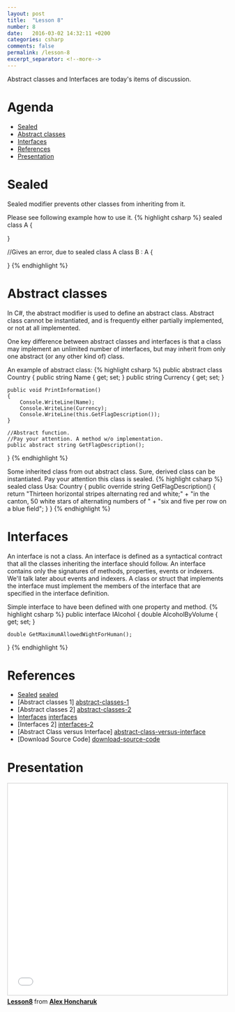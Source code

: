 ```yaml
---
layout: post
title:  "Lesson 8"
number: 8
date:   2016-03-02 14:32:11 +0200
categories: csharp
comments: false
permalink: /lesson-8
excerpt_separator: <!--more-->
---
```

Abstract classes and Interfaces are today's items of discussion.
<!--more-->

# Agenda #
* <a href="#Sealed">Sealed</a>
* <a href="#abstract-classes">Abstract classes</a>
* <a href="#interfaces">Interfaces</a>
* <a href="#references">References</a>
* <a href="#presentation">Presentation</a>

# <a name="sealed-classes">Sealed</a> #
Sealed modifier prevents other classes from inheriting from it.

Please see following example how to use it.
{% highlight csharp %}
sealed class A
{

}

//Gives an error, due to sealed class A
class B : A
{

}
{% endhighlight %}

# <a name="abstract-classes">Abstract classes</a> #
In C#, the abstract modifier is used to define an abstract class.
Abstract class cannot be instantiated, and is frequently either partially implemented, or not at all implemented.

One key difference between abstract classes and interfaces is that a class may implement an unlimited number of interfaces, but may inherit from only one abstract (or any other kind of) class.

An example of abstract class:
{% highlight csharp %}
public abstract class Country
{
    public string Name { get; set; }
    public string Currency { get; set; }

    public void PrintInformation()
    {
        Console.WriteLine(Name);
        Console.WriteLine(Currency);
        Console.WriteLine(this.GetFlagDescription());
    }

    //Abstract function.
    //Pay your attention. A method w/o implementation.
    public abstract string GetFlagDescription();
}
{% endhighlight %}

Some inherited class from out abstract class. Sure, derived class can be instantiated.
Pay your attention this class is sealed.
{% highlight csharp %}
sealed class Usa: Country
{
    public override string GetFlagDescription()
    {
        return "Thirteen horizontal stripes alternating red and white;" +
                "in the canton, 50 white stars of alternating numbers of " +
                "six and five per row on a blue field";
    }
}
{% endhighlight %}

# <a name="interfaces">Interfaces</a> #
An interface is not a class. An interface is defined as a syntactical contract that all the classes inheriting the interface should follow.
An interface contains only the signatures of methods, properties, events or indexers. We'll talk later about events and indexers.
A class or struct that implements the interface must implement the members of the interface that are specified in the interface definition.

Simple interface to have been defined with one property and method.
{% highlight csharp %}
public interface IAlcohol
{
    double AlcoholByVolume { get; set; }

    double GetMaximumAllowedWightForHuman();
}
{% endhighlight %}

# <a name="references">References</a> #

* [Sealed] [sealed]
* [Abstract classes 1] [abstract-classes-1]
* [Abstract classes 2] [abstract-classes-2]
* [Interfaces] [interfaces]
* [Interfaces 2] [interfaces-2]
* [Abstract Class versus Interface] [abstract-class-versus-interface]
* [Download Source Code] [download-source-code]

# <a name="presentation">Presentation</a> #
<iframe src="//www.slideshare.net/slideshow/embed_code/key/LdHGHhnIEGUzF9" width="595" height="485" frameborder="0" marginwidth="0" marginheight="0" scrolling="no" style="border:1px solid #CCC; border-width:1px; margin-bottom:5px; max-width: 100%;" allowfullscreen> </iframe> <div style="margin-bottom:5px"> <strong> <a href="//www.slideshare.net/ohoncharuk/lesson8-61140036" title="Lesson8" target="_blank">Lesson8</a> </strong> from <strong><a href="//www.slideshare.net/ohoncharuk" target="_blank">Alex Honcharuk</a></strong> </div>

[sealed]: https://msdn.microsoft.com/en-us/library/88c54tsw.aspx
[abstract-classes-1]: https://msdn.microsoft.com/en-us/library/k535acbf(v=vs.71).aspx
[abstract-classes-2]: https://msdn.microsoft.com/en-us/library/sf985hc5.aspx
[interfaces]: https://msdn.microsoft.com/en-us/library/87d83y5b.aspx
[interfaces-2]: http://www.tutorialspoint.com/csharp/csharp_interfaces.htm
[abstract-class-versus-interface]: http://www.codeproject.com/Articles/11155/Abstract-Class-versus-Interface
[download-source-code]: /files/Lesson8.zip
